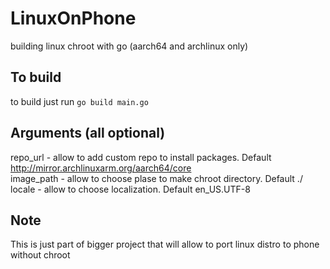 # LinuxOnPhone
building linux chroot with go (aarch64 and archlinux only)
## To build
to build just run
```go build main.go```
## Arguments (all optional)
repo_url - allow to add custom repo to install packages. Default http://mirror.archlinuxarm.org/aarch64/core \
image_path - allow to choose plase to make chroot directory. Default ./\
locale - allow to choose localization. Default en_US.UTF-8
## Note
This is just part of bigger project that will allow to port linux distro to phone without chroot
